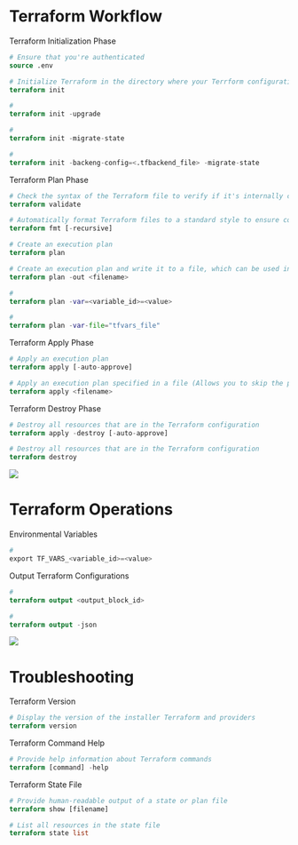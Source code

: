 # Terraform Workflow

Terraform Initialization Phase
```Terraform
# Ensure that you're authenticated
source .env

# Initialize Terraform in the directory where your Terrform configuration file is
terraform init

#
terraform init -upgrade

# 
terraform init -migrate-state

#
terraform init -backeng-config=<.tfbackend_file> -migrate-state
```

Terraform Plan Phase
```Terraform
# Check the syntax of the Terraform file to verify if it's internally consistent and doesn't contain invalid values
terraform validate

# Automatically format Terraform files to a standard style to ensure consistency and readability
terraform fmt [-recursive]

# Create an execution plan
terraform plan

# Create an execution plan and write it to a file, which can be used in the apply stage
terraform plan -out <filename>

#
terraform plan -var=<variable_id>=<value>

#
terraform plan -var-file="tfvars_file"
```

Terraform Apply Phase
```Terraform
# Apply an execution plan
terraform apply [-auto-approve]

# Apply an execution plan specified in a file (Allows you to skip the plan phase)
terraform apply <filename>
```

Terraform Destroy Phase
```Terraform
# Destroy all resources that are in the Terraform configuration
terraform apply -destroy [-auto-approve]

# Destroy all resources that are in the Terraform configuration
terraform destroy
```

![](https://github.com/JonmarCorpuz/SecondBrain/blob/main/Assets/Whitespace.png)

# Terraform Operations

Environmental Variables
```Terraform
#
export TF_VARS_<variable_id>=<value>
```

Output Terraform Configurations
```Terraform
#
terraform output <output_block_id>

#
terraform output -json
```

![](https://github.com/JonmarCorpuz/SecondBrain/blob/main/Assets/Whitespace.png)

# Troubleshooting

Terraform Version
```Terraform
# Display the version of the installer Terraform and providers
terraform version
```

Terraform Command Help
```Terraform
# Provide help information about Terraform commands
terraform [command] -help
```

Terraform State File
```Terraform
# Provide human-readable output of a state or plan file
terraform show [filename]

# List all resources in the state file
terraform state list
```
